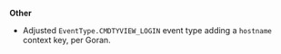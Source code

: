 **Other**

* Adjusted `EventType.CMDTYVIEW_LOGIN` event type adding a `hostname` context key, per Goran.